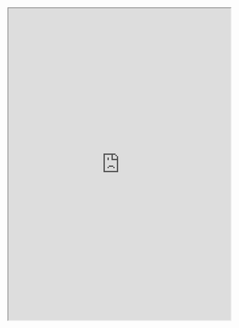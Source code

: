 <iframe src="https://thunkable.site/w/RVsSR2UnE" height=700px, width=500px, title="Shroomy Web App"></iframe>
